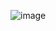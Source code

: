 ![image](https://github.com/Philippe16/DatabaseExam/assets/78900612/185d09b9-203b-4216-9786-9657ea114c22)
